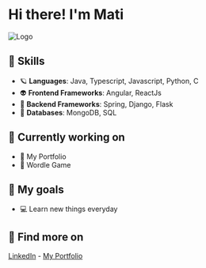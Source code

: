 # Hi there! I'm Mati

![Logo](https://i.pinimg.com/originals/43/98/42/4398425c151674a772ed49ba5d9d5f03.gif)

🤸 Skills
---
* 🪐 **Languages**: Java, Typescript, Javascript, Python, C
* 👽 **Frontend Frameworks**: Angular, ReactJs
* 🤖 **Backend Frameworks**: Spring, Django, Flask
* 🌌 **Databases**: MongoDB, SQL

:rocket: Currently working on
---
* 🌃 My Portfolio
* 👾 Wordle Game

:stars: My goals
---
* :computer:  Learn new things everyday

:telescope: Find more on
---
[LinkedIn](https://www.linkedin.com/in/matiasortubia) - [My Portfolio](https://matias-ortubia.vercel.app/)
